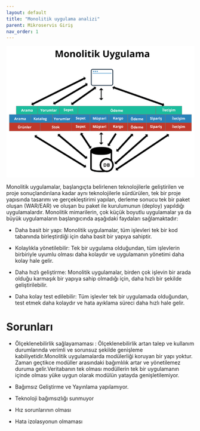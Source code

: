 ```yaml
---
layout: default
title: "Monolitik uygulama analizi"
parent: Mikroservis Giriş
nav_order: 1
---
```




![Monolitik Uygulama](kaynaklar/monolitik-uygulama.png)

Monolitik uygulamalar, başlangıçta belirlenen teknolojilerle geliştirilen ve proje sonuçlandırılana kadar aynı teknolojilerle sürdürülen, tek bir proje yapısında tasarımı ve gerçekleştirimi yapılan, derleme sonucu tek bir paket oluşan (WAR/EAR) ve oluşan bu paket ile kurulumunun (deploy) yapıldığı uygulamalardır.
 Monolitik mimarilerin, çok küçük boyutlu uygulamalar ya da büyük uygulamaların başlangıcında aşağıdaki faydaları sağlamaktadır:

* Daha basit bir yapı: Monolitik uygulamalar, tüm işlevleri tek bir kod tabanında birleştirdiği için daha basit bir yapıya sahiptir.

* Kolaylıkla yönetilebilir: Tek bir uygulama olduğundan, tüm işlevlerin birbiriyle uyumlu olması daha kolaydır ve uygulamanın yönetimi daha kolay hale gelir.

* Daha hızlı geliştirme: Monolitik uygulamalar, birden çok işlevin bir arada olduğu karmaşık bir yapıya sahip olmadığı için, daha hızlı bir şekilde geliştirilebilir.

* Daha kolay test edilebilir: Tüm işlevler tek bir uygulamada olduğundan, test etmek daha kolaydır ve hata ayıklama süreci daha hızlı hale gelir.

# Sorunları

* Ölçeklenebilirlik sağlayamaması :  Ölçeklenebilirlik artan talep ve kullanım durumlarında verimli ve sorunsuz şekilde genişleme kabiliyetidir.Monolitik uygulamalarda modülerliği koruyan bir yapı yoktur. Zaman geçtikce modüller arasındaki bağımlılık artar ve yönetilemez duruma gelir.Veritabanın tek olması modüllerin tek bir uygulamanın içinde olması yüke uygun olarak modülün yatayda genişletilemiyor.



* Bağımsız Geliştirme ve Yayınlama yapılamıyor. 
* Teknoloji bağımsızlığı sunmuyor
* Hız sorunlarının olması
* Hata izolasyonun olmaması